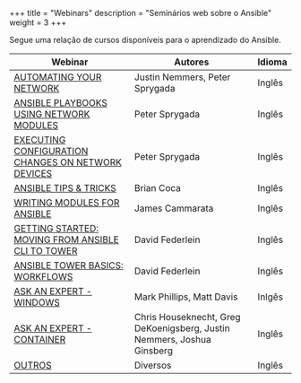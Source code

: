+++
title = "Webinars"
description = "Seminários web sobre o Ansible"
weight = 3
+++

Segue uma relação de cursos disponíveis para o aprendizado do Ansible.

| Webinar 	| Autores 	| Idioma 	|
|-------|---------|---------|
| [AUTOMATING YOUR NETWORK](https://www.ansible.com/webinars-training/automating-your-network) 	| Justin Nemmers, Peter Sprygada|  Inglês 	|
| [ANSIBLE PLAYBOOKS USING NETWORK MODULES](https://www.ansible.com/webinars-training/ansible-playbooks-using-network-modules) 	| Peter Sprygada 	| Inglês 	|
| [EXECUTING CONFIGURATION CHANGES ON NETWORK DEVICES](https://www.ansible.com/webinars-training/executing-configuration-changes-on-network-devices) 	| Peter Sprygada 	| Inglês 	|
| [ANSIBLE TIPS & TRICKS](https://www.ansible.com/webinars-training/ansible-tips-tricks) 	| Brian Coca 	| Inglês 	|
| [WRITING MODULES FOR ANSIBLE](https://www.ansible.com/webinars-training/writing-modules-for-ansible) 	| James Cammarata 	| Inglês 	|
| [GETTING STARTED: MOVING FROM ANSIBLE CLI TO TOWER](https://www.ansible.com/webinars-training/getting-started-moving-from-ansible-cli-to-tower-apr-2017) 	| David Federlein 	| Inglês 	|
| [ANSIBLE TOWER BASICS: WORKFLOWS](https://www.ansible.com/webinars-training/ansible-tower-basics-workflows) 	| David Federlein 	| Inglês 	|
|[ASK AN EXPERT - WINDOWS](https://www.ansible.com/webinars-training/ask-an-expert-windows-aug-2016) | Mark Phillips, Matt Davis | Inlgês |
| [ASK AN EXPERT - CONTAINER](https://www.ansible.com/webinars-training/ask-an-expert-containers-feb-2017) | Chris Houseknecht, Greg DeKoenigsberg, Justin Nemmers, Joshua Ginsberg | Inglês |
|[ OUTROS](https://www.ansible.com/webinars-training) | Diversos | Inglês |
